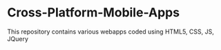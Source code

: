 # Cross-Platform-Mobile-Apps
This repository contains various webapps coded using HTML5, CSS, JS, JQuery 

